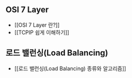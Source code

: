 
## OSI 7 Layer
- [[OSI 7 Layer 란?]]
- [[TCPIP 쉽게 이해하기]]

## 로드 밸런싱(Load Balancing)
- [[로드 밸런싱(Load Balancing) 종류와 알고리즘]]
